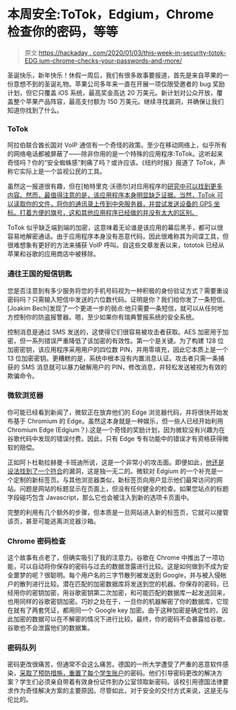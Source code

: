 # 本周安全:ToTok，Edgium，Chrome 检查你的密码，等等

> 原文:[https://hackaday . com/2020/01/03/this-week-in-security-totok-EDG ium-chrome-checks-your-passwords-and-more/](https://hackaday.com/2020/01/03/this-week-in-security-totok-edgium-chrome-checks-your-passwords-and-more/)

圣诞快乐，新年快乐！休假一周后，我们有很多故事要报道，首先是来自苹果的一份意想不到的圣诞礼物。苹果公司多年来一直在开展一项仅限受邀者的 bug 奖励计划，但它只覆盖 iOS 系统，最高奖金高达 20 万美元。新计划对公众开放，覆盖整个苹果产品阵容，最高支付额为 150 万美元。继续寻找漏洞，并确保让我们知道你找到了什么。

### ToTok

阿拉伯联合酋长国对 VoIP 通信有一个奇怪的政策。至少在移动网络上，似乎所有的网络电话都被屏蔽了——除非你用的是一个特殊的应用程序:ToTok。这听起来奇怪吗？你的“安全蜘蛛感”刺痛了吗？或许应该。《纽约时报》报道了 ToTok，声称它实际上是一个监视公民的工具。

虽然这一报道很有趣，但在[帕特里克·沃德尔]对应用程序的[研究中可以找到更多内容。然而，最值得注意的是，该应用程序本身明显缺乏证据。当然，ToTok 可以读取你的文件，将你的通讯录上传到中央服务器，并尝试发送设备的 GPS 坐标。打着方便的旗号，这和其他应用程序已经做的并没有太大的区别。](https://objective-see.com/blog/blog_0x52.html)

ToTok 似乎缺乏端到端的加密，这意味着无论谁是该应用的幕后黑手，都可以很容易地解密通话。由于应用程序本身没有恶意代码，因此很难称其为间谍工具，但很难想象有更好的方法来捕获 VoIP 呼叫。自这些文章发表以来，tototok 已经从苹果和谷歌的应用商店中被移除。

### 通往王国的短信钥匙

您是否注意到有多少服务将您的手机号码视为一种积极的身份验证方式？需要重设密码吗？只需输入短信中发送的六位数代码。证明是你？我们给你发了一条短信。[Joakim Bech]发现了一个更进一步的弱点:他只需要一条短信，就可以从任何地方控制你的防盗报警器。嗯，至少如果你有瑞典警报系统的安全系统。

控制消息是通过 SMS 发送的，这使得它们很容易被攻击者获取。AES 加密用于加密，但一系列错误严重降低了该加密的有效性。第一个是关键。为了构建 128 位加密密钥，该应用程序采用用户的四位数 PIN，并用零填充，因此它本质上是一个 13 位加密密钥。更糟糕的是，系统中根本没有内置消息认证。攻击者只需一条捕获的 SMS 消息就可以暴力破解用户的 PIN，修改消息，并轻松发送被视为有效的欺骗命令。

### 微软浏览器

你可能已经看到新闻了，微软正在放弃他们的 Edge 浏览器代码，并将很快开始发布基于 Chromium 的 Edge。虽然这本身就是一种娱乐，但一些人已经开始利用 Chromium Edge (Edgium？).这是一个奇怪的奖励计划，因为微软没有兴趣为在谷歌代码中发现的错误付费。因此，只有 Edge 专有功能中的错误才有资格获得微软的赔偿。

正如阿卜杜勒拉赫曼·卡班迪所说，这是一个非常小的攻击面。即便如此，[他还是设法找到了一个符合](https://leucosite.com/Edge-Chromium-EoP-RCE/)的漏洞，这是独一无二的。微软对 Edgium 的一个补充是一个定制的新标签页。与其他浏览器类似，新标签页向用户显示他们最常访问的网站。问题是网站的标题显示在页面上，但没有任何健全的检查。如果您站点的标题字段碰巧包含 Javascript，那么它也会被注入到新的选项卡页面中。

完整的利用有几个额外的步骤，但本质是一旦网站进入新的标签页，它就可以接管该页，甚至可能逃离浏览器沙箱。

### Chrome 密码检查

这个故事有点老了，但确实吸引了我的注意力。谷歌在 Chrome 中推出了一项功能，可以自动将你保存的密码与过去的数据泄露进行比较。这是如何做到不成为安全噩梦的呢？很聪明。每个用户名的三字节散列被发送到 Google，并与被入侵帐户的散列进行比较。潜在匹配的加密数据库将发送到您的机器。你保存的密码，已经用你的密钥加密，用谷歌密钥第二次加密，和可能匹配的数据库一起发送回来，也用同样的谷歌密钥加密。巧妙之处在于，一旦你的机器解密了你的数据库，它现在就有了两套凭证，都用同一个 Google key 加密。由于这种加密是确定性的，因此加密的数据可以在不解密的情况下进行比较。最终，你的密码不会暴露给谷歌，谷歌也不会泄露他们的数据集。

### 密码队列

密码更改很痛苦，但通常不会这么痛苦。德国的一所大学遭受了严重的恶意软件感染，[采取了预防措施，重置了每个学生账户](https://www.zdnet.com/article/more-than-38000-people-will-stand-in-line-this-week-to-get-a-new-password/)的密码。他们引导密码更改的解决方案？学生们必须亲自带着有效身份证件到办公室领取新密码。该校引用德国法律要求作为奇怪解决方案的主要原因。尽管如此，对于安全的交付方式来说，这是无与伦比的。